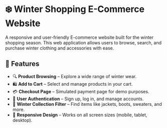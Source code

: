 # ❄️ Winter Shopping E-Commerce Website

A responsive and user-friendly E-commerce website built for the winter shopping season. This web application allows users to browse, search, and purchase winter clothing and accessories with ease.

## 🛒 Features

- 🔍 **Product Browsing** – Explore a wide range of winter wear.
- 🛍️ **Add to Cart** – Select and manage products in your cart.
- 💳 **Checkout Page** – Simulated payment page for demo purposes.
- 🔐 **User Authentication** – Sign up, log in, and manage accounts.
- 🧤 **Winter Collection Filter** – Find items like jackets, boots, sweaters, and more.
- 📱 **Responsive Design** – Works on all screen sizes (mobile, tablet, desktop).
